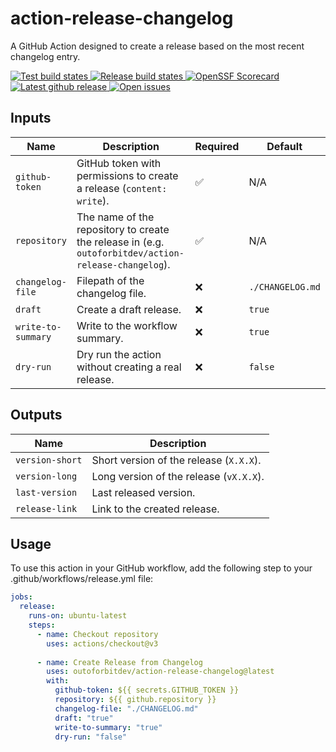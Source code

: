 # action-release-changelog
A GitHub Action designed to create a release based on the most recent changelog entry. 

<p>
  <a href="https://github.com/outoforbitdev/action-release-changelog/actions?query=workflow%3ATest">
    <img alt="Test build states" src="https://github.com/outoforbitdev/action-release-changelog/workflows/Test/badge.svg">
  </a>
  <a href="https://github.com/outoforbitdev/action-release-changelog/actions?query=workflow%3ARelease+branch%3Amaster">
    <img alt="Release build states" src="https://github.com/outoforbitdev/action-release-changelog/workflows/Release/badge.svg">
  </a>
  <a href="https://securityscorecards.dev/viewer/?uri=github.com/outoforbitdev/action-release-changelog">
    <img alt="OpenSSF Scorecard" src="https://api.securityscorecards.dev/projects/github.com/outoforbitdev/action-release-changelog/badge">
  </a>
  <a href="https://github.com/outoforbitdev/action-release-changelog/releases/latest">
    <img alt="Latest github release" src="https://img.shields.io/github/v/release/outoforbitdev/action-release-changelog?logo=github">
  </a>
  <a href="https://github.com/outoforbitdev/action-release-changelog/issues">
    <img alt="Open issues" src="https://img.shields.io/github/issues/outoforbitdev/action-release-changelog?logo=github">
  </a>
</p>

## Inputs

| Name | Description | Required | Default |
|------|-------------|----------|---------|
| `github-token` | GitHub token with permissions to create a release (`content: write`). | :white_check_mark: | N/A |
| `repository` | The name of the repository to create the release in (e.g. `outoforbitdev/action-release-changelog`). | :white_check_mark: | N/A |
| `changelog-file` | Filepath of the changelog file. | :x: | `./CHANGELOG.md` |
| `draft` | Create a draft release. | :x: | `true` |
| `write-to-summary` | Write to the workflow summary. | :x: | `true` |
| `dry-run` | Dry run the action without creating a real release. | :x: | `false` |

## Outputs

| Name | Description |
|------|-------------|
| `version-short` | Short version of the release (`X.X.X`). |
| `version-long` | Long version of the release (`vX.X.X`). |
| `last-version` | Last released version. |
| `release-link` | Link to the created release. |


## Usage

To use this action in your GitHub workflow, add the following step to your .github/workflows/release.yml file:
```yml
jobs:
  release:
    runs-on: ubuntu-latest
    steps:
      - name: Checkout repository
        uses: actions/checkout@v3
      
      - name: Create Release from Changelog
        uses: outoforbitdev/action-release-changelog@latest
        with:
          github-token: ${{ secrets.GITHUB_TOKEN }}
          repository: ${{ github.repository }}
          changelog-file: "./CHANGELOG.md"
          draft: "true"
          write-to-summary: "true"
          dry-run: "false"
```
